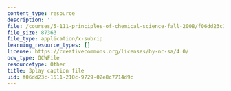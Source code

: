 ```yaml
---
content_type: resource
description: ''
file: /courses/5-111-principles-of-chemical-science-fall-2008/f06dd23c1511210c972902e8c7714d9c_LPh2Ut7D4WA.srt
file_size: 87363
file_type: application/x-subrip
learning_resource_types: []
license: https://creativecommons.org/licenses/by-nc-sa/4.0/
ocw_type: OCWFile
resourcetype: Other
title: 3play caption file
uid: f06dd23c-1511-210c-9729-02e8c7714d9c
---
```

